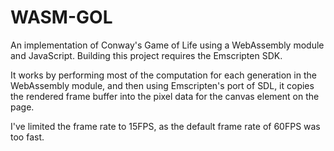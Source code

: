 # WASM-GOL
An implementation of Conway's Game of Life using a WebAssembly module and JavaScript.
Building this project requires the Emscripten SDK.

It works by performing most of the computation for each generation in the WebAssembly module, and then using Emscripten's port of SDL, it copies the rendered frame buffer into the pixel data for the canvas element on the page.

I've limited the frame rate to 15FPS, as the default frame rate of 60FPS was too fast.
